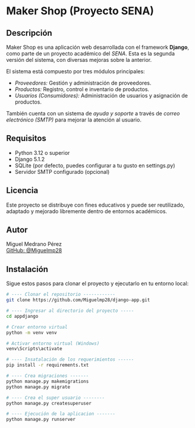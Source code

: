 # Maker Shop (Proyecto SENA)

## Descripción

Maker Shop es una aplicación web desarrollada con el framework **Django**, 
como parte de un proyecto académico del *SENA*. 
Esta es la segunda versión del sistema, con diversas mejoras sobre la anterior.

El sistema está compuesto por tres módulos principales:

- *Proveedores:* Gestión y administración de proveedores.
- *Productos:* Registro, control e inventario de productos.
- *Usuarios (Consumidores):* Administración de usuarios y asignación de productos.

También cuenta con un sistema de *ayuda y soporte* a través 
de *correo electrónico (SMTP)* para mejorar la atención al usuario.


## Requisitos

- Python 3.12 o superior
- Django 5.1.2
- SQLite (por defecto, puedes configurar a tu gusto en settings.py)
- Servidor SMTP configurado (opcional)

## Licencia

Este proyecto se distribuye con fines educativos y puede ser reutilizado, 
adaptado y mejorado libremente dentro de entornos académicos.

## Autor

Miguel Medrano Pérez  
[GitHub: @Miguelmp28](https://github.com/Miguelmp28)


## Instalación

Sigue estos pasos para clonar el proyecto y ejecutarlo en tu entorno local:

```bash
# ---- Clonar el repositorio ------------
git clone https://github.com/Miguelmp28/django-app.git

# ---- Ingresar al directorio del proyecto -----
cd appdjango

# Crear entorno virtual
python -m venv venv

# Activar entorno virtual (Windows)
venv\Scripts\activate

# ---- Insatalación de los requerimientos ------
pip install -r requirements.txt

# ---- Crea migraciones -------
python manage.py makemigrations
python manage.py migrate 

# ---- Crea el super usuario --------
python manage.py createsuperuser

# ---- Ejecución de la aplicacion -------
python manage.py runserver
